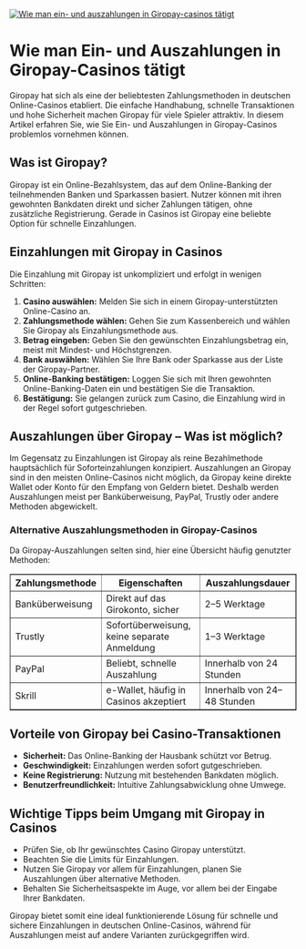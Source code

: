 [![Wie man ein- und auszahlungen in Giropay-casinos tätigt](https://123-caf.pages.dev/gitsignup.png)](https://vrmoo.ru/Bt82HjjY)

<h1>Wie man Ein- und Auszahlungen in Giropay-Casinos tätigt</h1>  <p>Giropay hat sich als eine der beliebtesten Zahlungsmethoden in deutschen Online-Casinos etabliert. Die einfache Handhabung, schnelle Transaktionen und hohe Sicherheit machen Giropay für viele Spieler attraktiv. In diesem Artikel erfahren Sie, wie Sie Ein- und Auszahlungen in Giropay-Casinos problemlos vornehmen können.</p>  <h2>Was ist Giropay?</h2> <p>Giropay ist ein Online-Bezahlsystem, das auf dem Online-Banking der teilnehmenden Banken und Sparkassen basiert. Nutzer können mit ihren gewohnten Bankdaten direkt und sicher Zahlungen tätigen, ohne zusätzliche Registrierung. Gerade in Casinos ist Giropay eine beliebte Option für schnelle Einzahlungen.</p>  <h2>Einzahlungen mit Giropay in Casinos</h2> <p>Die Einzahlung mit Giropay ist unkompliziert und erfolgt in wenigen Schritten:</p> <ol>   <li><strong>Casino auswählen:</strong> Melden Sie sich in einem Giropay-unterstützten Online-Casino an.</li>   <li><strong>Zahlungsmethode wählen:</strong> Gehen Sie zum Kassenbereich und wählen Sie Giropay als Einzahlungsmethode aus.</li>   <li><strong>Betrag eingeben:</strong> Geben Sie den gewünschten Einzahlungsbetrag ein, meist mit Mindest- und Höchstgrenzen.</li>   <li><strong>Bank auswählen:</strong> Wählen Sie Ihre Bank oder Sparkasse aus der Liste der Giropay-Partner.</li>   <li><strong>Online-Banking bestätigen:</strong> Loggen Sie sich mit Ihren gewohnten Online-Banking-Daten ein und bestätigen Sie die Transaktion.</li>   <li><strong>Bestätigung:</strong> Sie gelangen zurück zum Casino, die Einzahlung wird in der Regel sofort gutgeschrieben.</li> </ol>  <h2>Auszahlungen über Giropay – Was ist möglich?</h2> <p>Im Gegensatz zu Einzahlungen ist Giropay als reine Bezahlmethode hauptsächlich für Soforteinzahlungen konzipiert. Auszahlungen an Giropay sind in den meisten Online-Casinos nicht möglich, da Giropay keine direkte Wallet oder Konto für den Empfang von Geldern bietet. Deshalb werden Auszahlungen meist per Banküberweisung, PayPal, Trustly oder andere Methoden abgewickelt.</p>  <h3>Alternative Auszahlungsmethoden in Giropay-Casinos</h3> <p>Da Giropay-Auszahlungen selten sind, hier eine Übersicht häufig genutzter Methoden:</p>  <table border="1" cellpadding="6" cellspacing="0">   <thead>     <tr>       <th>Zahlungsmethode</th>       <th>Eigenschaften</th>       <th>Auszahlungsdauer</th>     </tr>   </thead>   <tbody>     <tr>       <td>Banküberweisung</td>       <td>Direkt auf das Girokonto, sicher</td>       <td>2–5 Werktage</td>     </tr>     <tr>       <td>Trustly</td>       <td>Sofortüberweisung, keine separate Anmeldung</td>       <td>1–3 Werktage</td>     </tr>     <tr>       <td>PayPal</td>       <td>Beliebt, schnelle Auszahlung</td>       <td>Innerhalb von 24 Stunden</td>     </tr>     <tr>       <td>Skrill</td>       <td>e-Wallet, häufig in Casinos akzeptiert</td>       <td>Innerhalb von 24–48 Stunden</td>     </tr>   </tbody> </table>  <h2>Vorteile von Giropay bei Casino-Transaktionen</h2> <ul>   <li><strong>Sicherheit:</strong> Das Online-Banking der Hausbank schützt vor Betrug.</li>   <li><strong>Geschwindigkeit:</strong> Einzahlungen werden sofort gutgeschrieben.</li>   <li><strong>Keine Registrierung:</strong> Nutzung mit bestehenden Bankdaten möglich.</li>   <li><strong>Benutzerfreundlichkeit:</strong> Intuitive Zahlungsabwicklung ohne Umwege.</li> </ul>  <h2>Wichtige Tipps beim Umgang mit Giropay in Casinos</h2> <ul>   <li>Prüfen Sie, ob Ihr gewünschtes Casino Giropay unterstützt.</li>   <li>Beachten Sie die Limits für Einzahlungen.</li>   <li>Nutzen Sie Giropay vor allem für Einzahlungen, planen Sie Auszahlungen über alternative Methoden.</li>   <li>Behalten Sie Sicherheitsaspekte im Auge, vor allem bei der Eingabe Ihrer Bankdaten.</li> </ul>  <p>Giropay bietet somit eine ideal funktionierende Lösung für schnelle und sichere Einzahlungen in deutschen Online-Casinos, während für Auszahlungen meist auf andere Varianten zurückgegriffen wird.</p>